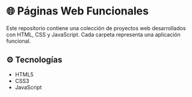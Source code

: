 # 🌐 Páginas Web Funcionales

Este repositorio contiene una colección de proyectos web desarrollados con HTML, CSS y JavaScript. Cada carpeta representa una aplicación funcional.

## ⚙️ Tecnologías
- HTML5
- CSS3
- JavaScript
